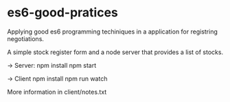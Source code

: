 # es6-good-pratices
Applying good es6 programming techiniques in a application for registring negotiations.

A simple stock register form and a node server that provides a list of stocks.

-> Server:
   npm install
   npm start
   
-> Client
   npm install
   npm run watch
   
More information in client/notes.txt
   
